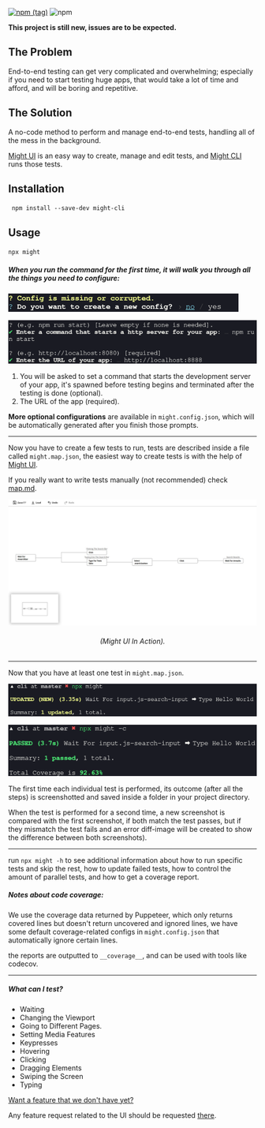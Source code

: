 [![npm (tag)](https://img.shields.io/npm/v/might-cli/latest)](http://npmjs.com/package/might-cli)
![npm](https://img.shields.io/npm/dm/might-cli)

**This project is still new, issues are to be expected.**

## The Problem

End-to-end testing can get very complicated and overwhelming; especially if you need to start testing huge apps, that would take a lot of time and afford, and will be boring and repetitive.

## The Solution

A no-code method to perform and manage end-to-end tests, handling all of the mess in the background.

[Might UI](https://github.com/ItsKerolos/Might) is an easy way to create, manage and edit tests,
and [Might CLI](https://github.com/ItsKerolos/might-cli) runs those tests.

## Installation
`
npm install --save-dev might-cli`

## Usage

`npx might`

##### When you run the command for the first time, it will walk you through all the things you need to configure:

[![](./screenshots/1.png)](https://github.com/ItsKerolos/might-cli/raw/master/screenshots/1.png)

[![](./screenshots/2.png)](https://github.com/ItsKerolos/might-cli/raw/master/screenshots/2.png)

1. You will be asked to set a command that starts the development server of your app, it's spawned before testing begins and terminated after the testing is done (optional).
2. The URL of the app (required).


**More optional configurations** are available in `might.config.json`, which will be automatically generated after you finish those prompts.

---

Now you have to create a few tests to run, tests are described inside a file called `might.map.json`, the easiest way to create tests is with the help of [Might UI](https://github.com/ItsKerolos/Might).

If you really want to write tests manually (not recommended) check [map.md](https://github.com/ItsKerolos/might-cli/blob/master/map.md).

[![](https://github.com/ItsKerolos/Might/raw/master/screenshots/1.png)]()
###### <p align="center">(Might UI In Action).</p>

---

Now that you have at least one test in `might.map.json`.

[![](./screenshots/3.png)](https://github.com/ItsKerolos/might-cli/raw/master/screenshots/3.png)

[![](./screenshots/4.png)](https://github.com/ItsKerolos/might-cli/raw/master/screenshots/4.png)

The first time each individual test is performed, its outcome (after all the steps) is screenshotted and saved inside a folder in your project directory.

When the test is performed for a second time, a new screenshot is compared with the first screenshot, if both match the test passes, but if they mismatch the test fails and an error diff-image will be created to show the difference between both screenshots).

---

run `npx might -h` to see additional information about how to run specific tests and skip the rest, how to update failed tests, how to control the amount of parallel tests, and how to get a coverage report.

##### Notes about code coverage:
We use the coverage data returned by Puppeteer, which only returns covered lines but doesn't return uncovered and ignored lines, we have some default coverage-related configs in `might.config.json` that automatically ignore certain lines.

the reports are outputted to `__coverage__`, and can be used with tools like codecov.

---

##### What can I test?

- Waiting
- Changing the Viewport
- Going to Different Pages.
- Setting Media Features
- Keypresses
- Hovering
- Clicking
- Dragging Elements
- Swiping the Screen
- Typing


[Want a feature that we don't have yet?](https://github.com/ItsKerolos/might-cli/issues/new?template=feature_request.md)

Any feature request related to the UI should be requested [there](https://github.com/ItsKerolos/Might/issues/new?template=feature_request.md).